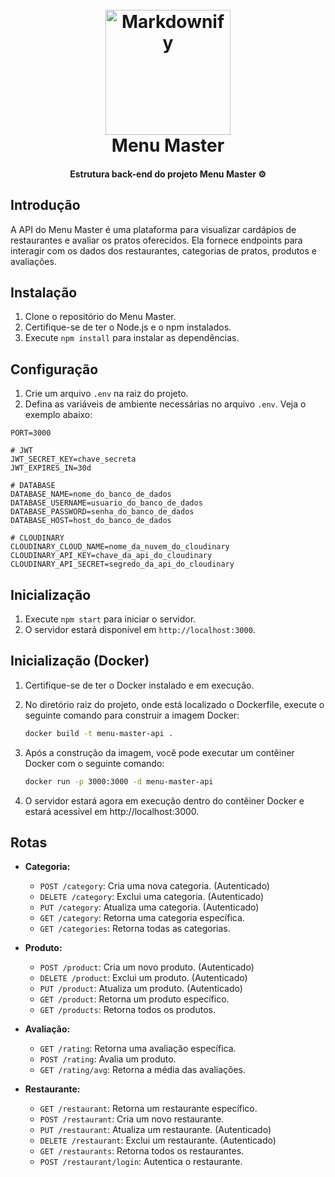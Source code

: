 
<h1 align="center">
  <br>
<img src="https://res.cloudinary.com/dzkrz6yzs/image/upload/v1711984700/ttm2je6yc5wnpj9uadal.png" alt="Markdownify" width="200"></a>
  <br>
  Menu Master
  <br>
</h1>

<h4 align="center">Estrutura back-end do projeto Menu Master ⚙️</h4>

## Introdução

A API do Menu Master é uma plataforma para visualizar cardápios de restaurantes e avaliar os pratos oferecidos. Ela fornece endpoints para interagir com os dados dos restaurantes, categorias de pratos, produtos e avaliações.

## Instalação

1. Clone o repositório do Menu Master.
2. Certifique-se de ter o Node.js e o npm instalados.
3. Execute `npm install` para instalar as dependências.

## Configuração

1. Crie um arquivo `.env` na raiz do projeto.
2. Defina as variáveis de ambiente necessárias no arquivo `.env`. Veja o exemplo abaixo:
```
PORT=3000

# JWT 
JWT_SECRET_KEY=chave_secreta
JWT_EXPIRES_IN=30d

# DATABASE
DATABASE_NAME=nome_do_banco_de_dados
DATABASE_USERNAME=usuario_do_banco_de_dados
DATABASE_PASSWORD=senha_do_banco_de_dados
DATABASE_HOST=host_do_banco_de_dados

# CLOUDINARY
CLOUDINARY_CLOUD_NAME=nome_da_nuvem_do_cloudinary
CLOUDINARY_API_KEY=chave_da_api_do_cloudinary
CLOUDINARY_API_SECRET=segredo_da_api_do_cloudinary
```

## Inicialização

1. Execute `npm start` para iniciar o servidor.
2. O servidor estará disponível em `http://localhost:3000`.

## Inicialização (Docker)

1. Certifique-se de ter o Docker instalado e em execução.
2. No diretório raiz do projeto, onde está localizado o Dockerfile, execute o seguinte comando para construir a imagem Docker:

   ```bash
   docker build -t menu-master-api .
   ```
   
4. Após a construção da imagem, você pode executar um contêiner Docker com o seguinte comando:

   ```bash
   docker run -p 3000:3000 -d menu-master-api
   ```
   
6. O servidor estará agora em execução dentro do contêiner Docker e estará acessível em http://localhost:3000.


## Rotas

- **Categoria:**
  - `POST /category`: Cria uma nova categoria. (Autenticado)
  - `DELETE /category`: Exclui uma categoria. (Autenticado)
  - `PUT /category`: Atualiza uma categoria. (Autenticado)
  - `GET /category`: Retorna uma categoria específica.
  - `GET /categories`: Retorna todas as categorias.

- **Produto:**
  - `POST /product`: Cria um novo produto. (Autenticado)
  - `DELETE /product`: Exclui um produto. (Autenticado)
  - `PUT /product`: Atualiza um produto. (Autenticado)
  - `GET /product`: Retorna um produto específico.
  - `GET /products`: Retorna todos os produtos.

- **Avaliação:**
  - `GET /rating`: Retorna uma avaliação específica.
  - `POST /rating`: Avalia um produto.
  - `GET /rating/avg`: Retorna a média das avaliações.

- **Restaurante:**
  - `GET /restaurant`: Retorna um restaurante específico.
  - `POST /restaurant`: Cria um novo restaurante.
  - `PUT /restaurant`: Atualiza um restaurante. (Autenticado)
  - `DELETE /restaurant`: Exclui um restaurante. (Autenticado)
  - `GET /restaurants`: Retorna todos os restaurantes.
  - `POST /restaurant/login`: Autentica o restaurante.
